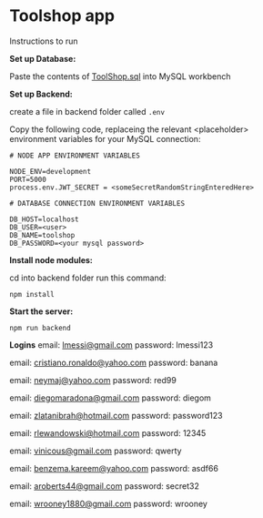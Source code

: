 # Toolshop app

Instructions to run

**Set up Database:**

Paste the contents of [ToolShop.sql](database/ToolShop.sql) into MySQL workbench

**Set up Backend:**

create a file in backend folder called `.env`

Copy the following code, replaceing the relevant \<placeholder> environment variables for your MySQL connection:

```
# NODE APP ENVIRONMENT VARIABLES

NODE_ENV=development
PORT=5000
process.env.JWT_SECRET = <someSecretRandomStringEnteredHere>

# DATABASE CONNECTION ENVIRONMENT VARIABLES

DB_HOST=localhost
DB_USER=<user>
DB_NAME=toolshop
DB_PASSWORD=<your mysql password>

```

**Install node modules:**

cd into backend folder run this command:

`npm install`

**Start the server:**

`npm run backend`

**Logins**
email: lmessi@gmail.com
password: lmessi123

email: cristiano.ronaldo@yahoo.com
password: banana

email: neymaj@yahoo.com
password: red99

email: diegomaradona@gmail.com
password: diegom

email: zlatanibrah@hotmail.com
password: password123

email: rlewandowski@hotmail.com
password: 12345

email: vinicous@gmail.com
password: qwerty

email: benzema.kareem@yahoo.com
password: asdf66

email: aroberts44@gmail.com
password: secret32

email: wrooney1880@gmail.com
password: wrooney
